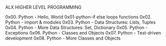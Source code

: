 ALX HIGHER LEVEL PROGRAMMING

0x00. Python - Hello, World
0x01-python-if else loops functions
0x02. Python - import & modules
0x03. Python - Data Structures: Lists, Tuples
0x04. Python - More Data Structures: Set, Dictionary
0x05. Python - Exceptions
0x06. Python - Classes and Objects
0x07. Python - Test-driven development
0x08. Python - More Classes and Objects

